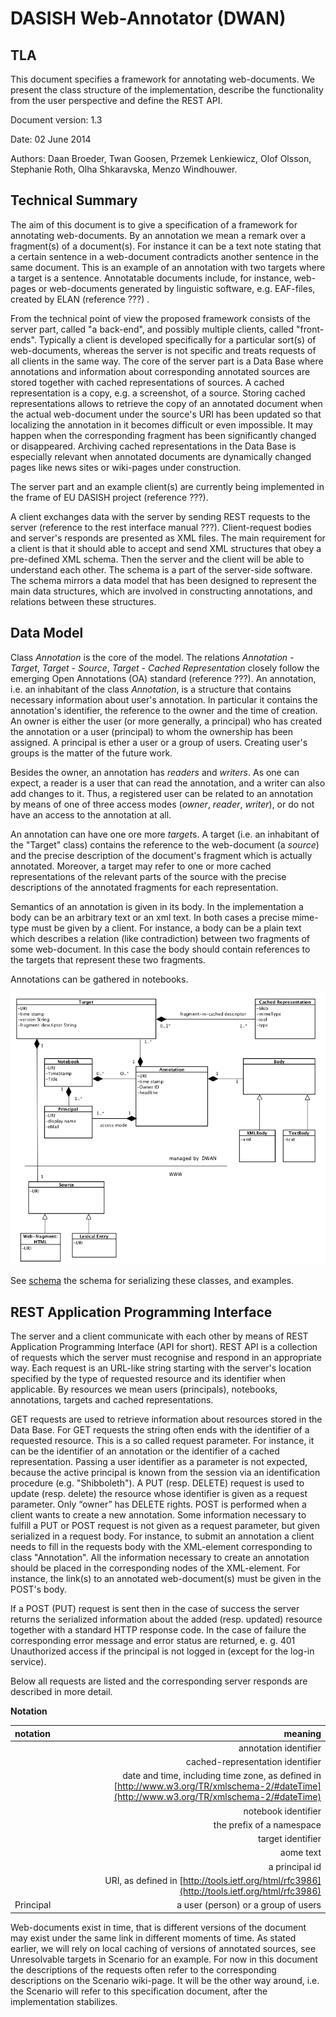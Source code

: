 DASISH Web-Annotator (DWAN)
===
TLA
---

This document specifies a framework for annotating web-documents. We present the class structure of the implementation, describe the functionality from the user perspective and define the REST API.

Document version: 1.3

Date: 02 June 2014

Authors: 
Daan Broeder, Twan Goosen, Przemek Lenkiewicz, Olof Olsson, Stephanie Roth, Olha Shkaravska, Menzo Windhouwer.

Technical Summary
---

The aim of this document is to give a specification of a framework for annotating web-documents. By an annotation we mean a remark over a fragment(s) of a document(s). For instance it can be a text note stating that a certain sentence in a web-document contradicts another sentence in the same document. This is an example of an annotation with two targets where a target is a sentence. Annotatable documents include, for instance, web-pages or web-documents generated by linguistic software, e.g. EAF-files, created by ELAN (reference ???) .

From the technical point of view the proposed framework consists of the server part, called "a back-end", and possibly multiple clients, called "front-ends". Typically a client is developed specifically for a particular sort(s) of web-documents, whereas the server is not specific and treats requests of all clients in the same way. The core of the server part is a Data Base where annotations and information about corresponding annotated sources are stored together with cached representations of sources. A cached representation is a copy, e.g. a screenshot, of a source. Storing cached representations allows to retrieve the copy of an annotated document when the actual web-document under the source's URI has been updated so that localizing the annotation in it becomes difficult or even impossible. It may happen when the corresponding fragment has been significantly changed or disappeared. Archiving cached representations in the Data Base is especially relevant when annotated documents are dynamically changed pages like news sites or wiki-pages under construction.

The server part and an example client(s) are currently being implemented in the frame of EU DASISH project (reference ???).

A client exchanges data with the server by sending REST requests to the server (reference to the rest interface manual ???). Client-request bodies and server's responds are presented as XML files. The main requirement for a client is that it should able to accept and send XML structures that obey a pre-defined XML schema. Then the server and the client will be able to understand each other. The schema is a part of the server-side software. The schema mirrors a data model that has been designed to represent the main data structures, which are involved in constructing annotations, and relations between these structures.


Data Model
---

Class *Annotation* is the core of the model. The relations *Annotation - Target*, *Target - Source*, *Target - Cached Representation* closely follow the emerging Open Annotations (OA) standard (reference ???). An annotation, i.e. an inhabitant of the class *Annotation*, is a structure that contains necessary information about user's annotation. In particular it contains the annotation's identifier, the reference to the owner and the time of creation. An owner is either the user (or more generally, a principal) who has created the annotation or a user (principal) to whom the ownership has been assigned. A principal is ether a user or a group of users. Creating user's groups is the matter of the future work.

Besides the owner, an annotation has *readers* and *writers*. As one can expect, a reader is a user that can read the annotation, and a writer can also add changes to it. Thus, a registered user can be related to an annotation by means of one of three access modes (*owner*, *reader*, *writer*), or do not have an access to the annotation at all.

An annotation can have one ore more *target*s. A target (i.e. an inhabitant of the "Target" class) contains the reference to the web-document (a *source*) and the precise description of the document's fragment which is actually annotated. Moreover, a target may refer to one or more cached representations of the relevant parts of the source with the precise descriptions of the annotated fragments for each representation.

Semantics of an annotation is given in its body. In the implementation a body can be an arbitrary text or an xml text. In both cases a precise mime-type must be given by a client. For instance, a body can be a plain text which describes a relation (like contradiction) between two fragments of some web-document. In this case the body should contain references to the targets that represent these two fragments.

Annotations can be gathered in notebooks.

![DWAN data model](model.png)

See [schema](http://lux17.mpi.nl/schemacat/schemas/s15/files/dwan.xsd)  the schema for serializing these classes, and examples. 

REST Application Programming Interface
---

The server and a client communicate with each other by means of REST Application Programming Interface (API for short). REST API is a collection of requests which the server must recognise and respond in an appropriate way. Each request is an URL-like string starting with the server's location specified by the type of requested resource and its identifier when applicable. By resources we mean users (principals), notebooks, annotations, targets and cached representations.

GET requests are used to retrieve information about resources stored in the Data Base. For GET requests the string often ends with the identifier of a requested resource. This is a so called request parameter. For instance, it can be the identifier of an annotation or the identifier of a cached representation. Passing a user identifier as a parameter is not expected, because the active principal is known from the session via an identification procedure (e.g. "Shibboleth"). A PUT (resp. DELETE) request is used to update (resp. delete) the resource whose identifier is given as a request parameter. Only “owner” has DELETE rights. POST is performed when a client wants to create a new annotation. Some information necessary to fulfill a PUT or POST request is not given as a request parameter, but given serialized in a request body. For instance, to submit an annotation a client needs to fill in the requests body with the XML-element corresponding to class "Annotation". All the information necessary to create an annotation should be placed in the corresponding nodes of the XML-element. For instance, the link(s) to an annotated web-document(s) must be given in the POST's body.

If a POST (PUT) request is sent then in the case of success the server returns the serialized information about the added (resp. updated) resource together with a standard HTTP response code. In the case of failure the corresponding error message and error status are returned, e. g. 401 Unauthorized access if the principal is not logged in (except for the log-in service).

Below all requests are listed and the corresponding server responds are described in more detail.

**Notation**


| notation |  meaning |
|:----------|-----------:|
| <aid> | 	annotation identifier |
|<cid>	| cached-representation identifier|
|<datetime>	| date and time, including time zone, as defined in [http://www.w3.org/TR/xmlschema-2/#dateTime](http://www.w3.org/TR/xmlschema-2/#dateTime)|
|<nid>	 | notebook identifier |
| <prefix> | 	the prefix of a namespace |
| <tid>	 | target identifier |
| <text> |	aome text |
| <prid> |	a principal id|
|<URI>	| URI, as defined in [http://tools.ietf.org/html/rfc3986](http://tools.ietf.org/html/rfc3986) |
| Principal	| a user (person) or a group of users |


Web-documents exist in time, that is different versions of the document may exist under the same link in different moments of time. As stated earlier, we will rely on local caching of versions of annotated sources, see Unresolvable targets in Scenario for an example. For now in this document the descriptions of the requests often refer to the corresponding descriptions on the Scenario wiki-page. It will be the other way around, i.e. the Scenario will refer to this specification document, after the implementation stabilizes.